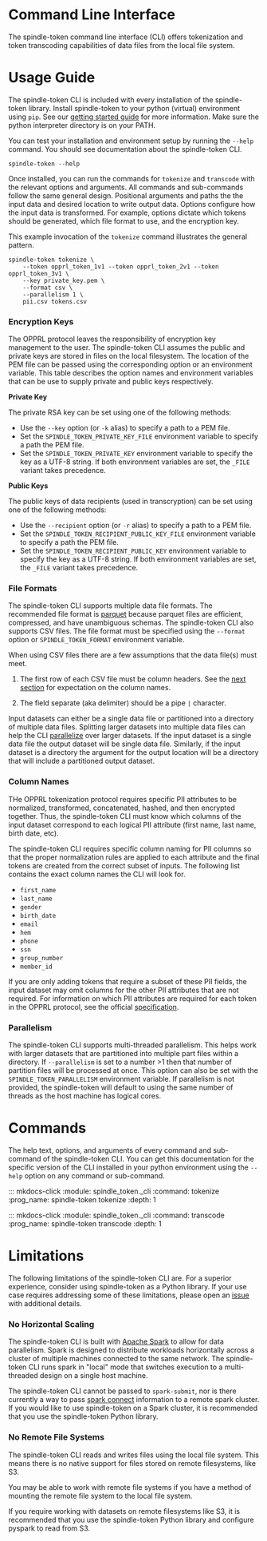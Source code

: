 # Command Line Interface

The spindle-token command line interface (CLI) offers tokenization and token transcoding capabilities of data files from the local file system.

# Usage Guide

The spindle-token CLI is included with every installation of the spindle-token library. Install spindle-token to your python (virtual) environment using `pip`. See our [getting started guide](./guides/getting-started.md) for more information. Make sure the python interpreter directory is on your PATH.

You can test your installation and environment setup by running the `--help` command. You should see documentation about the spindle-token CLI.

```
spindle-token --help
```

Once installed, you can run the commands for `tokenize` and `transcode` with the relevant options and arguments. All commands and sub-commands follow the same general design. Positional arguments and paths the the input data and desired location to write output data. Options configure how the input data is transformed. For example, options dictate which tokens should be generated, which file format to use, and the encryption key.

This example invocation of the `tokenize` command illustrates the general pattern.

```
spindle-token tokenize \
    --token opprl_token_1v1 --token opprl_token_2v1 --token opprl_token_3v1 \
    --key private_key.pem \
    --format csv \
    --parallelism 1 \
    pii.csv tokens.csv
```

### Encryption Keys

The OPPRL protocol leaves the responsibility of encryption key management to the user. The spindle-token CLI assumes the public and private keys are stored in files on the local filesystem. The location of the PEM file can be passed using the corresponding option or an environment variable. This table describes the option names and environment variables that can be use to supply private and public keys respectively.

**Private Key**

The private RSA key can be set using one of the following methods:

- Use the `--key` option (or `-k` alias) to specify a path to a PEM file.
- Set the `SPINDLE_TOKEN_PRIVATE_KEY_FILE` environment variable to specify a path the PEM file.
- Set the `SPINDLE_TOKEN_PRIVATE_KEY` environment variable to specify the key as a UTF-8 string. If both environment variables are set, the `_FILE` variant takes precedence.

**Public Keys**

The public keys of data recipients (used in transcryption) can be set using one of the following methods:

- Use the `--recipient` option (or `-r` alias) to specify a path to a PEM file.
- Set the `SPINDLE_TOKEN_RECIPIENT_PUBLIC_KEY_FILE` environment variable to specify a path the PEM file.
- Set the `SPINDLE_TOKEN_RECIPIENT_PUBLIC_KEY` environment variable to specify the key as a UTF-8 string. If both environment variables are set, the `_FILE` variant takes precedence.

### File Formats

The spindle-token CLI supports multiple data file formats. The recommended file format is [parquet](https://parquet.apache.org/) because parquet files are efficient, compressed, and have unambiguous schemas. The spindle-token CLI also supports CSV files. The file format must be specified using the `--format` option or `SPINDLE_TOKEN_FORMAT` environment variable.

When using CSV files there are a few assumptions that the data file(s) must meet. 

1. The first row of each CSV file must be column headers. See the [next section](#column-names) for expectation on the column names.

2. The field separate (aka delimiter) should be a pipe `|` character.

Input datasets can either be a single data file or partitioned into a directory of multiple data files. Splitting larger datasets into multiple data files can help the CLI [parallelize](#parallelism) over larger datasets. If the input dataset is a single data file the output dataset will be single data file. Similarly, if the input dataset is a directory the argument for the output location will be a directory that will include a partitioned output dataset.

### <a name="column-names"></a> Column Names

THe OPPRL tokenization protocol requires specific PII attributes to be normalized, transformed, concatenated, hashed, and then encrypted together. Thus, the spindle-token CLI must know which columns of the input dataset correspond to each logical PII attribute (first name, last name, birth date, etc).

The spindle-token CLI requires specific column naming for PII columns so that the proper normalization rules are applied to each attribute and the final tokens are created from the correct subset of inputs. The following list contains the exact column names the CLI will look for.

- `first_name`
- `last_name`
- `gender`
- `birth_date`
- `email`
- `hem`
- `phone`
- `ssn`
- `group_number`
- `member_id`

If you are only adding tokens that require a subset of these PII fields, the input dataset may omit columns for the other PII attributes that are not required. For information on which PII attributes are required for each token in the OPPRL protocol, see the official [specification](./opprl/PROTOCOL.md).

### <a name="parallelism"></a> Parallelism

The spindle-token CLI supports multi-threaded parallelism. This helps work with larger datasets that are partitioned into multiple part files within a directory. If `--parallelism` is set to a number >1 then that number of partition files will be processed at once. This option can also be set with the `SPINDLE_TOKEN_PARALLELISM` environment variable. If parallelism is not provided, the spindle-token will default to using the same number of threads as the host machine has logical cores.

# Commands

The help text, options, and arguments of every command and sub-command of the spindle-token CLI. You can get this documentation for the specific version of the CLI installed in your python environment using the `--help` option on any command or sub-command.

::: mkdocs-click
    :module: spindle_token._cli
    :command: tokenize
    :prog_name: spindle-token tokenize
    :depth: 1

::: mkdocs-click
    :module: spindle_token._cli
    :command: transcode
    :prog_name: spindle-token transcode
    :depth: 1

# Limitations

The following limitations of the spindle-token CLI are. For a superior experience, consider using spindle-token as a Python library. If your use case requires addressing some of these limitations, please open an [issue](https://github.com/spindle-health/spindle-token/issues) with additional details. 

### No Horizontal Scaling

The spindle-token CLI is built with [Apache Spark](https://spark.apache.org/) to allow for data parallelism. Spark is designed to distribute workloads horizontally across a cluster of multiple machines connected to the same network. The spindle-token CLI runs spark in "local" mode that switches execution to a multi-threaded design on a single host machine.

The spindle-token CLI cannot be passed to `spark-submit`, nor is there currently a way to pass [spark connect](https://spark.apache.org/docs/latest/spark-connect-overview.html) information to a remote spark cluster. If you would like to use spindle-token on a Spark cluster, it is recommended that you use the spindle-token Python library.

### No Remote File Systems

The spindle-token CLI reads and writes files using the local file system. This means there is no native support for files stored on remote filesystems, like S3. 

You may be able to work with remote file systems if you have a method of mounting the remote file system to the local file system.

If you require working with datasets on remote filesystems like S3, it is recommended that you use the spindle-token Python library and configure pyspark to read from S3.
